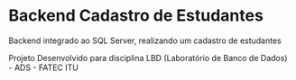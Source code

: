 # Backend Cadastro de Estudantes
Backend integrado ao SQL Server, realizando um cadastro de estudantes

Projeto Desenvolvido para disciplina LBD (Laboratório de Banco de Dados) - ADS - FATEC ITU
